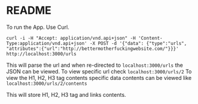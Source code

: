 # README

To run the App. Use Curl.
```shell
curl -i -H "Accept: application/vnd.api+json" -H 'Content-Type:application/vnd.api+json' -X POST -d '{"data": {"type":"urls", "attributes":{"url":"http://bettermotherfuckingwebsite.com/"}}}' http://localhost:3000/urls
```
This will parse the url and when re-directed to `localhost:3000/urls` the JSON can be viewed. 
To view specific url check `localhost:3000/urls/2`
To view the H1, H2, H3 tag contents specific data contents can be viewed like `localhost:3000/urls/2/contents`

This will store H1, H2, H3 tag and links contents.

